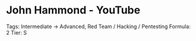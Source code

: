 # John Hammond - YouTube

Tags: Intermediate -> Advanced, Red Team / Hacking / Pentesting
Formula: 2
Tier: S